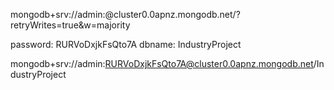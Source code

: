 mongodb+srv://admin:<password>@cluster0.0apnz.mongodb.net/<dbname>?retryWrites=true&w=majority

password: RURVoDxjkFsQto7A
dbname: IndustryProject

mongodb+srv://admin:RURVoDxjkFsQto7A@cluster0.0apnz.mongodb.net/IndustryProject